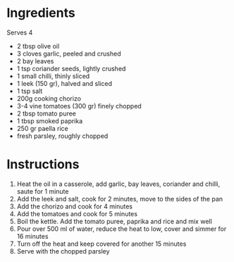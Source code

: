 # Ingredients

Serves 4

- 2 tbsp olive oil
- 3 cloves garlic, peeled and crushed
- 2 bay leaves
- 1 tsp coriander seeds, lightly crushed
- 1 small chilli, thinly sliced
- 1 leek (150 gr), halved and sliced
- 1 tsp salt
- 200g cooking chorizo
- 3-4 vine tomatoes (300 gr) finely chopped
- 2 tbsp tomato puree
- 1 tbsp smoked paprika
- 250 gr paella rice
- fresh parsley, roughly chopped

# Instructions

1. Heat the oil in a casserole, add garlic, bay leaves, coriander and chilli, saute for 1 minute
2. Add the leek and salt, cook for 2 minutes, move to the sides of the pan
3. Add the chorizo and cook for 4 minutes
4. Add the tomatoes and cook for 5 minutes
5. Boil the kettle. Add the tomato puree, paprika and rice and mix well
6. Pour over 500 ml of water, reduce the heat to low, cover and simmer for 16 minutes
7. Turn off the heat and keep covered for another 15 minutes
8. Serve with the chopped parsley
